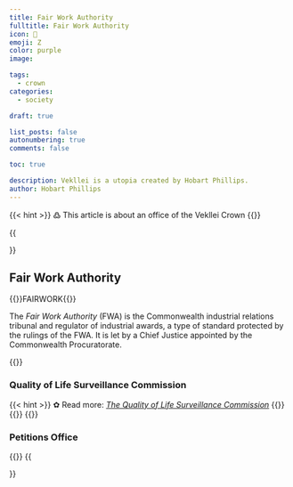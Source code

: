```yaml
---
title: Fair Work Authority 
fulltitle: Fair Work Authority 
icon: 💼
emoji: Ζ
color: purple
image: 

tags: 
  - crown
categories:
  - society

draft: true

list_posts: false
autonumbering: true
comments: false

toc: true

description: Vekllei is a utopia created by Hobart Phillips.
author: Hobart Phillips
---
```

{{< hint >}}
߷ This article is about an office of the Vekllei Crown
{{</hint>}}

{{<section>}}
## Fair Work Authority 
{{<boxtag teal>}}FAIRWORK{{</boxtag>}}

The *Fair Work Authority* (FWA) is the Commonwealth industrial relations tribunal and regulator of industrial awards, a type of standard protected by the rulings of the FWA. It is let by a Chief Justice appointed by the Commonwealth Procuratorate.

{{<outline>}}
### Quality of Life Surveillance Commission
{{< hint >}}
✿ Read more: *[The Quality of Life Surveillance Commission](/posts/2021-06-29-qlc/)*
{{</hint>}}
{{</outline>}}
{{<outline>}}
### Petitions Office
{{</outline>}}
{{</section>}}